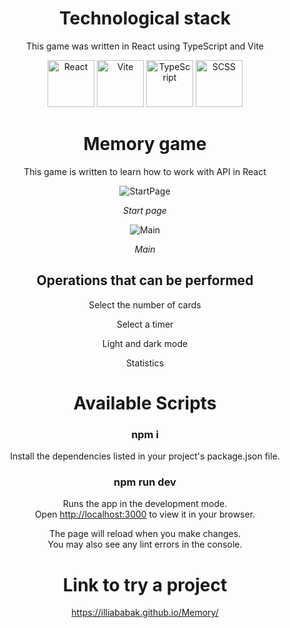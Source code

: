 <div align="center">

# Technological stack

This game was written in React using TypeScript and Vite

<img src="https://cdn.freebiesupply.com/logos/large/2x/react-1-logo-png-transparent.png" alt="React" width="75" height="75" style="object-fit: cover;">
<img src="https://upload.wikimedia.org/wikipedia/commons/f/f1/Vitejs-logo.svg" alt="Vite" width="75" height="75" style="object-fit: cover">
<img src="https://static-00.iconduck.com/assets.00/typescript-icon-icon-1024x1024-vh3pfez8.png" alt="TypeScript" width="75" height="75" style="object-fit: cover;">
<img src="https://cdn-icons-png.flaticon.com/512/5968/5968358.png" alt="SCSS" width="75" height="75" style="object-fit: cover;">

# Memory game

This game is written to learn how to work with API in React

![StartPage](https://docs.google.com/uc?id=1Skh_EluLRLRzFHrDdcjnZXZGXKcNiqI_)

<i>Start page</i>

![Main](https://docs.google.com/uc?id=1YgVwlZZQG8zdJ9BvgTbDoNlSTAlHXs1t)

<i>Main</i>

## Operations that can be performed

<p>Select the number of cards</p>
<p>Select a timer</p>
<p>Light and dark mode</p>
<p>Statistics</p>

# Available Scripts

### npm i

Install the dependencies listed in your project's package.json file.

### npm run dev

Runs the app in the development mode.\
Open [http://localhost:3000](http://localhost:3000) to view it in your browser.

The page will reload when you make changes.\
You may also see any lint errors in the console.

# Link to try a project

https://illiababak.github.io/Memory/

</div>
